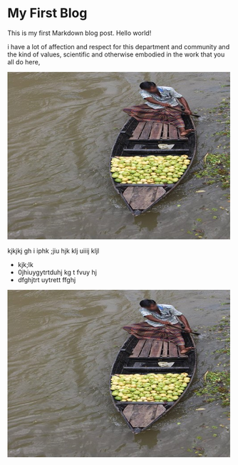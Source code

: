 # My First Blog

This is my first Markdown blog post. Hello world!

i have a lot of affection and respect for this department and community and the kind of values, scientific and otherwise embodied in the work that you all do here,

![image info](./media/image.jpg)

kjkjkj gh i iphk ;jiu hjk klj uiiij
kljl
- kjk;lk
- 0jhiuygytrtduhj kg t fvuy hj
- dfghjtrt uytrett ffghj
<img src="./media/image.jpg" alt="Diagram" title="Click to view the full diagram" />

